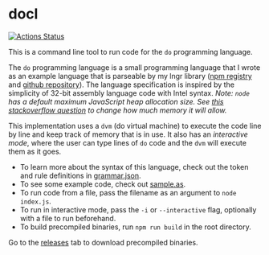 # docl

[![Actions Status](https://github.com/dodgez/docl/workflows/CI/badge.svg)](https://github.com/dodgez/docl/actions)

This is a command line tool to run code for the `do` programming language.

The `do` programming language is a small programming language that I wrote as an example language that is parseable by my lngr library ([npm registry](https://www.npmjs.com/package/lngr) and [github repository](https://github.com/dodgez/lngr)).
The language specification is inspired by the simplicity of 32-bit assembly language code with Intel syntax.
_Note: `node` has a default maximum JavaScript heap allocation size.
See [this stackoverflow question](https://stackoverflow.com/questions/34356012/how-to-increase-nodejs-default-memory) to change how much memory it will allow._

This implementation uses a `dvm` (do virtual machine) to execute the code line by line and keep track of memory that is in use.
It also has an _interactive mode_, where the user can type lines of `do` code and the `dvm` will execute them as it goes.

- To learn more about the syntax of this language, check out the token and rule definitions in [grammar.json](https://github.com/dodgez/docl/blob/master/grammar.json).
- To see some example code, check out [sample.as](https://github.com/dodgez/docl/blob/master/sample.as).
- To run code from a file, pass the filename as an argument to `node index.js`.
- To run in interactive mode, pass the `-i` or `--interactive` flag, optionally with a file to run beforehand.
- To build precompiled binaries, run `npm run build` in the root directory.

Go to the [releases](https://github.com/dodgez/docl/releases) tab to download precompiled binaries.
